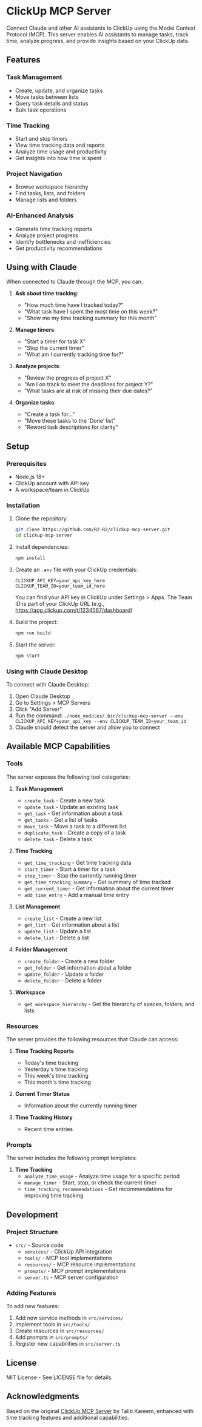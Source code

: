 # ClickUp MCP Server

Connect Claude and other AI assistants to ClickUp using the Model Context Protocol (MCP). This server enables AI assistants to manage tasks, track time, analyze progress, and provide insights based on your ClickUp data.

## Features

### Task Management
- Create, update, and organize tasks
- Move tasks between lists
- Query task details and status
- Bulk task operations

### Time Tracking
- Start and stop timers
- View time tracking data and reports
- Analyze time usage and productivity
- Get insights into how time is spent

### Project Navigation
- Browse workspace hierarchy
- Find tasks, lists, and folders
- Manage lists and folders

### AI-Enhanced Analysis
- Generate time tracking reports
- Analyze project progress
- Identify bottlenecks and inefficiencies
- Get productivity recommendations

## Using with Claude

When connected to Claude through the MCP, you can:

1. **Ask about time tracking**:
   - "How much time have I tracked today?"
   - "What task have I spent the most time on this week?"
   - "Show me my time tracking summary for this month"

2. **Manage timers**:
   - "Start a timer for task X"
   - "Stop the current timer"
   - "What am I currently tracking time for?"

3. **Analyze projects**:
   - "Review the progress of project X"
   - "Am I on track to meet the deadlines for project Y?"
   - "What tasks are at risk of missing their due dates?"

4. **Organize tasks**:
   - "Create a task for..."
   - "Move these tasks to the 'Done' list"
   - "Reword task descriptions for clarity"

## Setup

### Prerequisites
- Node.js 18+
- ClickUp account with API key
- A workspace/team in ClickUp

### Installation

1. Clone the repository:
   ```bash
   git clone https://github.com/R2-R2/clickup-mcp-server.git
   cd clickup-mcp-server
   ```

2. Install dependencies:
   ```bash
   npm install
   ```

3. Create an `.env` file with your ClickUp credentials:
   ```
   CLICKUP_API_KEY=your_api_key_here
   CLICKUP_TEAM_ID=your_team_id_here
   ```

   You can find your API key in ClickUp under Settings > Apps.
   The Team ID is part of your ClickUp URL (e.g., https://app.clickup.com/t/1234567/dashboard)

4. Build the project:
   ```bash
   npm run build
   ```

5. Start the server:
   ```bash
   npm start
   ```

### Using with Claude Desktop

To connect with Claude Desktop:

1. Open Claude Desktop
2. Go to Settings > MCP Servers
3. Click "Add Server"
4. Run the command: `./node_modules/.bin/clickup-mcp-server --env CLICKUP_API_KEY=your_api_key --env CLICKUP_TEAM_ID=your_team_id`
5. Claude should detect the server and allow you to connect

## Available MCP Capabilities

### Tools

The server exposes the following tool categories:

1. **Task Management**
   - `create_task` - Create a new task
   - `update_task` - Update an existing task
   - `get_task` - Get information about a task
   - `get_tasks` - Get a list of tasks
   - `move_task` - Move a task to a different list
   - `duplicate_task` - Create a copy of a task
   - `delete_task` - Delete a task

2. **Time Tracking**
   - `get_time_tracking` - Get time tracking data
   - `start_timer` - Start a timer for a task
   - `stop_timer` - Stop the currently running timer
   - `get_time_tracking_summary` - Get summary of time tracked
   - `get_current_timer` - Get information about the current timer
   - `add_time_entry` - Add a manual time entry

3. **List Management**
   - `create_list` - Create a new list
   - `get_list` - Get information about a list
   - `update_list` - Update a list
   - `delete_list` - Delete a list

4. **Folder Management**
   - `create_folder` - Create a new folder
   - `get_folder` - Get information about a folder
   - `update_folder` - Update a folder
   - `delete_folder` - Delete a folder

5. **Workspace**
   - `get_workspace_hierarchy` - Get the hierarchy of spaces, folders, and lists

### Resources

The server provides the following resources that Claude can access:

1. **Time Tracking Reports**
   - Today's time tracking
   - Yesterday's time tracking
   - This week's time tracking
   - This month's time tracking

2. **Current Timer Status**
   - Information about the currently running timer

3. **Time Tracking History**
   - Recent time entries

### Prompts

The server includes the following prompt templates:

1. **Time Tracking**
   - `analyze_time_usage` - Analyze time usage for a specific period
   - `manage_timer` - Start, stop, or check the current timer
   - `time_tracking_recommendations` - Get recommendations for improving time tracking

## Development

### Project Structure

- `src/` - Source code
  - `services/` - ClickUp API integration
  - `tools/` - MCP tool implementations
  - `resources/` - MCP resource implementations
  - `prompts/` - MCP prompt implementations
  - `server.ts` - MCP server configuration

### Adding Features

To add new features:

1. Add new service methods in `src/services/`
2. Implement tools in `src/tools/`
3. Create resources in `src/resources/`
4. Add prompts in `src/prompts/`
5. Register new capabilities in `src/server.ts`

## License

MIT License - See LICENSE file for details.

## Acknowledgments

Based on the original [ClickUp MCP Server](https://github.com/TaazKareem/clickup-mcp-server) by Talib Kareem, enhanced with time tracking features and additional capabilities.
